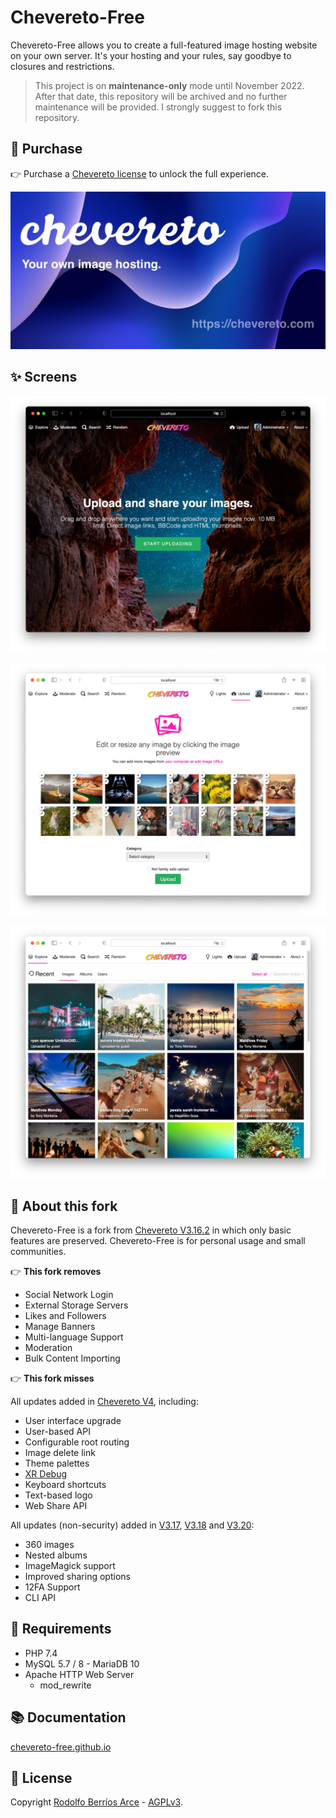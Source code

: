 # Chevereto-Free

Chevereto-Free allows you to create a full-featured image hosting website on your own server. It's your hosting and your rules, say goodbye to closures and restrictions.

> This project is on **maintenance-only** mode until November 2022. After that date, this repository will be archived and no further maintenance will be provided. I strongly suggest to fork this repository.

## 🤑 Purchase

👉 Purchase a [Chevereto license](https://chevereto.com/pricing) to unlock the full experience.

[![Chevereto](.github/banner/social-chevereto-blue.jpg)](https://chevereto.com)

## ✨ Screens

![Homepage](.github/screen/1a.webp)

![Uploader light](.github/screen/2a.webp)

![Explorer](.github/screen/5a.webp)

## 🦓 About this fork

Chevereto-Free is a fork from [Chevereto V3.16.2](https://releases.chevereto.com/3.X/3.16/3.16.2.html) in which only basic features are preserved. Chevereto-Free is for personal usage and small communities.

👉 **This fork removes**

* Social Network Login
* External Storage Servers
* Likes and Followers
* Manage Banners
* Multi-language Support
* Moderation
* Bulk Content Importing

👉 **This fork misses**

All updates added in [Chevereto V4](https://releases.chevereto.com/4.X/), including:

* User interface upgrade
* User-based API
* Configurable root routing
* Image delete link
* Theme palettes
* [XR Debug](https://v4-docs.chevereto.com/developer/how-to/debug.html#xr-debug)
* Keyboard shortcuts
* Text-based logo
* Web Share API

All updates (non-security) added in [V3.17](https://releases.chevereto.com/3.X/3.17/3.17.2.html), [V3.18](https://releases.chevereto.com/3.X/3.18/3.18.3.html) and [V3.20](https://releases.chevereto.com/3.X/3.20/3.20.15.html):

* 360 images
* Nested albums
* ImageMagick support
* Improved sharing options
* 12FA Support
* CLI API

## 🧐 Requirements

* PHP 7.4
* MySQL 5.7 / 8 - MariaDB 10
* Apache HTTP Web Server
  * mod_rewrite

## 📚 Documentation

[chevereto-free.github.io](https://chevereto-free.github.io)

## 📜 License

Copyright [Rodolfo Berríos Arce](http://rodolfoberrios.com) - [AGPLv3](LICENSE).
